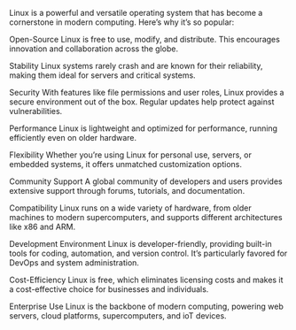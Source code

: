 Linux is a powerful and versatile operating system that has become a cornerstone in modern computing. Here’s why it’s so popular:

Open-Source
Linux is free to use, modify, and distribute. This encourages innovation and collaboration across the globe.

Stability
Linux systems rarely crash and are known for their reliability, making them ideal for servers and critical systems.

Security
With features like file permissions and user roles, Linux provides a secure environment out of the box. Regular updates help protect against vulnerabilities.

Performance
Linux is lightweight and optimized for performance, running efficiently even on older hardware.

Flexibility
Whether you’re using Linux for personal use, servers, or embedded systems, it offers unmatched customization options.

Community Support
A global community of developers and users provides extensive support through forums, tutorials, and documentation.

Compatibility
Linux runs on a wide variety of hardware, from older machines to modern supercomputers, and supports different architectures like x86 and ARM.

Development Environment
Linux is developer-friendly, providing built-in tools for coding, automation, and version control. It’s particularly favored for DevOps and system administration.

Cost-Efficiency
Linux is free, which eliminates licensing costs and makes it a cost-effective choice for businesses and individuals.

Enterprise Use
Linux is the backbone of modern computing, powering web servers, cloud platforms, supercomputers, and ioT devices.
